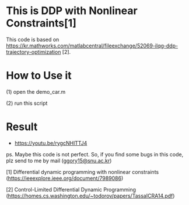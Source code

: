 # This is DDP with Nonlinear Constraints[1]
This code is based on https://kr.mathworks.com/matlabcentral/fileexchange/52069-ilqg-ddp-trajectory-optimization [2].

# How to Use it
(1) open the demo_car.m

(2) run this script

# Result
  - https://youtu.be/rygcNHlTTJ4  
  
ps. Maybe this code is not perfect. So, if you find some bugs in this code, plz send to me by mail (ggory15@snu.ac.kr)

[1] Differential dynamic programming with nonlinear constraints
(https://ieeexplore.ieee.org/document/7989086) 

[2] Control-Limited Differential Dynamic Programming
(https://homes.cs.washington.edu/~todorov/papers/TassaICRA14.pdf)

